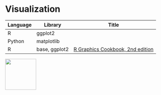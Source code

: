 # Visualization

| Language | Library       | Title                                                       |
| -------- | ------------- | ----------------------------------------------------------- |
| R        | ggplot2       |                                                             |
| Python   | matplotlib    |                                                             |
| R        | base, ggplot2 | [R Graphics Cookbook, 2nd edition](https://r-graphics.org/) |

<a href="https://www.oreilly.com/library/view/r-graphics-cookbook/9781491978597/"><img src="https://learning.oreilly.com/library/cover/9781491978597/250w/" width=100px></a>